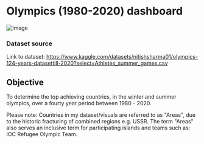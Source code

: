# Olympics (1980-2020) dashboard
![image](https://github.com/mohammedwasim1/Olympics-1980-2020-dashboard/assets/121304144/1f1b51ca-13a5-41b4-b8f8-c7d14864faf0)

### **Dataset source**

Link to dataset: https://www.kaggle.com/datasets/nitishsharma01/olympics-124-years-datasettill-2020?select=Athletes_summer_games.csv

## **Objective**
To determine the top achieving countries, in the winter and summer olympics, over a fourty year period between 1980 - 2020. 

Please note: Countries in my dataset/visuals are referred to as "Areas", due to the historic fracturing of combined regions e.g. USSR. The term "Areas" also serves an inclusive term for participating islands and teams such as: IOC Refugee Olympic Team.
